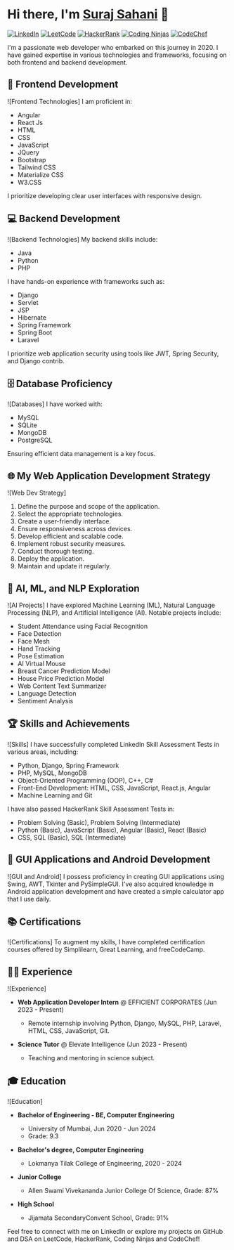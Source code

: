 # Hi there, I'm [Suraj Sahani](https://www.linkedin.com/in/techsurajsahani) 👋

[![LinkedIn](https://img.shields.io/badge/LinkedIn-Connect-blue?style=flat&logo=linkedin&logoColor=white)](https://www.linkedin.com/in/techsurajsahani)
[![LeetCode](https://img.shields.io/badge/LeetCode-Profile-brightgreen?style=flat&logo=leetcode&logoColor=white)](https://leetcode.com/surajsahani9321/)
[![HackerRank](https://img.shields.io/badge/HackerRank-Profile-success?style=flat&logo=hackerrank&logoColor=white)](https://www.hackerrank.com/radhashyam9321)
[![Coding Ninjas](https://img.shields.io/badge/Coding%20Ninjas-Profile-success?style=flat&logo=codingninjas&logoColor=white)](https://www.codingninjas.com/studio/profile/techsurajsahani)
[![CodeChef](https://img.shields.io/badge/CodeChef-Profile-success?style=flat&logo=codechef&logoColor=white)](https://www.codechef.com/users/technicalsuraj)

I'm a passionate web developer who embarked on this journey in 2020. I have gained expertise in various technologies and frameworks, focusing on both frontend and backend development.

## 🚀 Frontend Development
![Frontend Technologies]
I am proficient in:
- Angular
- React Js
- HTML
- CSS
- JavaScript
- JQuery
- Bootstrap
- Tailwind CSS
- Materialize CSS
- W3.CSS

I prioritize developing clear user interfaces with responsive design.

## 💻 Backend Development
![Backend Technologies]
My backend skills include:
- Java
- Python
- PHP

I have hands-on experience with frameworks such as:
- Django
- Servlet
- JSP
- Hibernate
- Spring Framework
- Spring Boot
- Laravel

I prioritize web application security using tools like JWT, Spring Security, and Django contrib.

## 🗄️ Database Proficiency
![Databases]
I have worked with:
- MySQL
- SQLite
- MongoDB
- PostgreSQL

Ensuring efficient data management is a key focus.

## 🌐 My Web Application Development Strategy
![Web Dev Strategy]
1. Define the purpose and scope of the application.
2. Select the appropriate technologies.
3. Create a user-friendly interface.
4. Ensure responsiveness across devices.
5. Develop efficient and scalable code.
6. Implement robust security measures.
7. Conduct thorough testing.
8. Deploy the application.
9. Maintain and update it regularly.

## 🤖 AI, ML, and NLP Exploration
![AI Projects]
I have explored Machine Learning (ML), Natural Language Processing (NLP), and Artificial Intelligence (AI). Notable projects include:
- Student Attendance using Facial Recognition
- Face Detection
- Face Mesh
- Hand Tracking
- Pose Estimation
- AI Virtual Mouse
- Breast Cancer Prediction Model
- House Price Prediction Model
- Web Content Text Summarizer
- Language Detection
- Sentiment Analysis

## 🏆 Skills and Achievements
![Skills]
I have successfully completed LinkedIn Skill Assessment Tests in various areas, including:
- Python, Django, Spring Framework
- PHP, MySQL, MongoDB
- Object-Oriented Programming (OOP), C++, C#
- Front-End Development: HTML, CSS, JavaScript, React.js, Angular
- Machine Learning and Git

I have also passed HackerRank Skill Assessment Tests in:
- Problem Solving (Basic), Problem Solving (Intermediate)
- Python (Basic), JavaScript (Basic), Angular (Basic), React (Basic)
- CSS, SQL (Basic), SQL (Intermediate)

## 📱 GUI Applications and Android Development
![GUI and Android]
I possess proficiency in creating GUI applications using Swing, AWT, Tkinter and PySimpleGUI. I've also acquired knowledge in Android application development and have created a simple calculator app that I use daily.

## 📚 Certifications
![Certifications]
To augment my skills, I have completed certification courses offered by Simplilearn, Great Learning, and freeCodeCamp.

## 👨‍💼 Experience
![Experience]
- **Web Application Developer Intern** @ EFFICIENT CORPORATES (Jun 2023 - Present)
  - Remote internship involving Python, Django, MySQL, PHP, Laravel, HTML, CSS, JavaScript, Git.

- **Science Tutor** @ Elevate Intelligence (Jun 2023 - Present)
  - Teaching and mentoring in science subject.

## 🎓 Education
![Education]
- **Bachelor of Engineering - BE, Computer Engineering**
  - University of Mumbai, Jun 2020 - Jun 2024
  - Grade: 9.3

- **Bachelor's degree, Computer Engineering**
  - Lokmanya Tilak College of Engineering, 2020 - 2024

- **Junior College**
  - Allen Swami Vivekananda Junior College Of Science, Grade: 87%

- **High School**
  - Jijamata SecondaryConvent School, Grade: 91%

Feel free to connect with me on LinkedIn or explore my projects on GitHub and DSA on LeetCode, HackerRank, Coding Ninjas and CodeChef!

